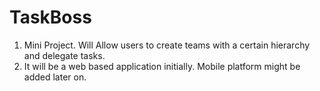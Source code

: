 # TaskBoss
1. Mini Project. Will Allow users to create teams with a certain hierarchy and delegate tasks.
2. It will be a web based application initially. Mobile platform might be added later on.
